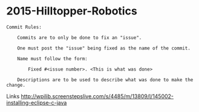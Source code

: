 2015-Hilltopper-Robotics
========================
	Commit Rules:
	
		Commits are to only be done to fix an "issue".
		
		One must post the "issue" being fixed as the name of the commit.
		
		Name must follow the form:
		
			Fixed #<issue number>. <This is what was done>
			
		Descriptions are to be used to describe what was done to make the change.


Links
http://wpilib.screenstepslive.com/s/4485/m/13809/l/145002-installing-eclipse-c-java
